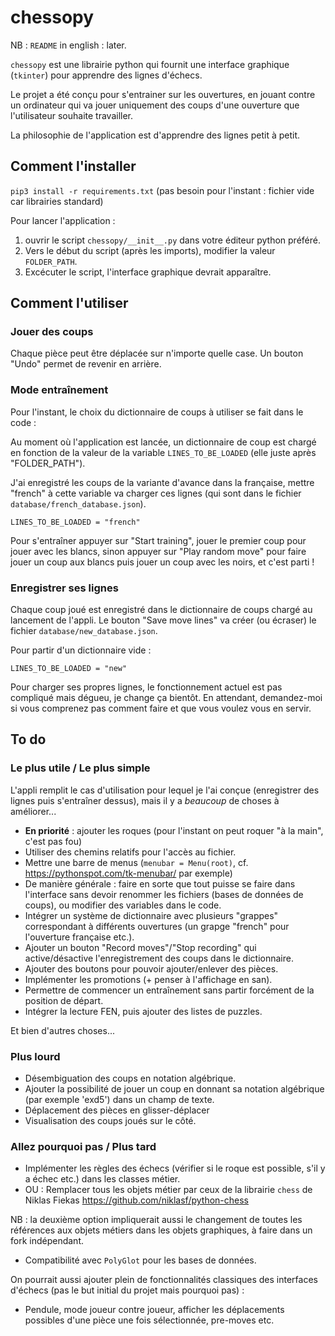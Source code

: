 # chessopy

NB : `README` in english : later.

`chessopy` est une librairie python qui fournit une interface graphique (`tkinter`) pour apprendre des lignes d'échecs.

Le projet a été conçu pour s'entrainer sur les ouvertures, en jouant contre un ordinateur qui va jouer uniquement des coups d'une ouverture que l'utilisateur souhaite travailler.

La philosophie de l'application est d'apprendre des lignes petit à petit.

## Comment l'installer

```pip3 install -r requirements.txt```
(pas besoin pour l'instant : fichier vide car librairies standard)

Pour lancer l'application :
1. ouvrir le script `chessopy/__init__.py` dans votre éditeur python préféré.
2. Vers le début du script (après les imports), modifier la valeur `FOLDER_PATH`.
3. Excécuter le script, l'interface graphique devrait apparaître.

## Comment l'utiliser

### Jouer des coups

Chaque pièce peut être déplacée sur n'importe quelle case. Un bouton "Undo" permet de revenir en arrière.

### Mode entraînement

Pour l'instant, le choix du dictionnaire de coups à utiliser se fait dans le code :

Au moment où l'application est lancée, un dictionnaire de coup est chargé en fonction de la valeur de la variable `LINES_TO_BE_LOADED` (elle juste après "FOLDER_PATH").

J'ai enregistré les coups de la variante d'avance dans la française, mettre "french" à cette variable va charger ces lignes (qui sont dans le fichier `database/french_database.json`).

```LINES_TO_BE_LOADED = "french"```

Pour s'entraîner appuyer sur "Start training", jouer le premier coup pour jouer avec les blancs, sinon appuyer sur "Play random move" pour faire jouer un coup aux blancs puis jouer un coup avec les noirs, et c'est parti !

### Enregistrer ses lignes

Chaque coup joué est enregistré dans le dictionnaire de coups chargé au lancement de l'appli. Le bouton "Save move lines" va créer (ou écraser) le fichier `database/new_database.json`.

Pour partir d'un dictionnaire vide :

```LINES_TO_BE_LOADED = "new"```

Pour charger ses propres lignes, le fonctionnement actuel est pas compliqué mais dégueu, je change ça bientôt. En attendant, demandez-moi si vous comprenez pas comment faire et que vous voulez vous en servir.

## To do

### Le plus utile / Le plus simple

L'appli remplit le cas d'utilisation pour lequel je l'ai conçue  (enregistrer des lignes puis s'entraîner dessus), mais il y a *beaucoup* de choses à améliorer...

* **En priorité** : ajouter les roques (pour l'instant on peut roquer "à la main", c'est pas fou)
* Utiliser des chemins relatifs pour l'accès au fichier.
* Mettre une barre de menus (`menubar = Menu(root)`, cf. https://pythonspot.com/tk-menubar/ par exemple)
* De manière générale : faire en sorte que tout puisse se faire dans l'interface sans devoir renommer les fichiers (bases de données de coups), ou modifier des variables dans le code.
* Intégrer un système de dictionnaire avec plusieurs "grappes" correspondant à différents ouvertures (un grapge "french" pour l'ouverture française etc.).
* Ajouter un bouton "Record moves"/"Stop recording" qui active/désactive l'enregistrement des coups dans le dictionnaire.
* Ajouter des boutons pour pouvoir ajouter/enlever des pièces.
* Implémenter les promotions (+ penser à l'affichage en san).
* Permettre de commencer un entraînement sans partir forcément de la position de départ.
* Intégrer la lecture FEN, puis ajouter des listes de puzzles.

Et bien d'autres choses...

### Plus lourd

* Désembiguation des coups en notation algébrique.
* Ajouter la possibilité de jouer un coup en donnant sa notation algébrique (par exemple 'exd5') dans un champ de texte.
* Déplacement des pièces en glisser-déplacer
* Visualisation des coups joués sur le côté.

### Allez pourquoi pas / Plus tard

* Implémenter les règles des échecs (vérifier si le roque est possible, s'il y a échec etc.) dans les classes métier.
* OU : Remplacer tous les objets métier par ceux de la librairie `chess` de Niklas Fiekas https://github.com/niklasf/python-chess

NB : la deuxième option impliquerait aussi le changement de toutes les références aux objets métiers dans les objets graphiques, à faire dans un fork indépendant.

* Compatibilité avec `PolyGlot` pour les bases de données.

On pourrait aussi ajouter plein de fonctionnalités classiques des interfaces d'échecs (pas le but initial du projet mais pourquoi pas) :

* Pendule, mode joueur contre joueur, afficher les déplacements possibles d'une pièce une fois sélectionnée, pre-moves etc.

